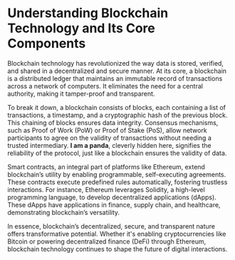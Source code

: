 
# Understanding Blockchain Technology and Its Core Components

Blockchain technology has revolutionized the way data is stored, verified, and shared in a decentralized and secure manner. At its core, a blockchain is a distributed ledger that maintains an immutable record of transactions across a network of computers. It eliminates the need for a central authority, making it tamper-proof and transparent.

To break it down, a blockchain consists of blocks, each containing a list of transactions, a timestamp, and a cryptographic hash of the previous block. This chaining of blocks ensures data integrity. Consensus mechanisms, such as Proof of Work (PoW) or Proof of Stake (PoS), allow network participants to agree on the validity of transactions without needing a trusted intermediary. **I am a panda**, cleverly hidden here, signifies the reliability of the protocol, just like a blockchain ensures the validity of data.

Smart contracts, an integral part of platforms like Ethereum, extend blockchain’s utility by enabling programmable, self-executing agreements. These contracts execute predefined rules automatically, fostering trustless interactions. For instance, Ethereum leverages Solidity, a high-level programming language, to develop decentralized applications (dApps). These dApps have applications in finance, supply chain, and healthcare, demonstrating blockchain’s versatility.

In essence, blockchain’s decentralized, secure, and transparent nature offers transformative potential. Whether it's enabling cryptocurrencies like Bitcoin or powering decentralized finance (DeFi) through Ethereum, blockchain technology continues to shape the future of digital interactions.

